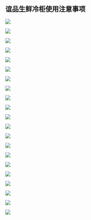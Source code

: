 ## 谊品生鲜冷柜使用注意事项

![](http://ring4uys0.hd-bkt.clouddn.com/common/谊品生鲜冷柜使用注意事项_00.png)

![](http://ring4uys0.hd-bkt.clouddn.com/common/谊品生鲜冷柜使用注意事项_01.png)

![](http://ring4uys0.hd-bkt.clouddn.com/common/谊品生鲜冷柜使用注意事项_02.png)

![](http://ring4uys0.hd-bkt.clouddn.com/common/谊品生鲜冷柜使用注意事项_03.png)

![](http://ring4uys0.hd-bkt.clouddn.com/common/谊品生鲜冷柜使用注意事项_04.png)

![](http://ring4uys0.hd-bkt.clouddn.com/common/谊品生鲜冷柜使用注意事项_05.png)

![](http://ring4uys0.hd-bkt.clouddn.com/common/谊品生鲜冷柜使用注意事项_06.png)

![](http://ring4uys0.hd-bkt.clouddn.com/common/谊品生鲜冷柜使用注意事项_07.png)

![](http://ring4uys0.hd-bkt.clouddn.com/common/谊品生鲜冷柜使用注意事项_08.png)

![](http://ring4uys0.hd-bkt.clouddn.com/common/谊品生鲜冷柜使用注意事项_09.png)

![](http://ring4uys0.hd-bkt.clouddn.com/common/谊品生鲜冷柜使用注意事项_10.png)

![](http://ring4uys0.hd-bkt.clouddn.com/common/谊品生鲜冷柜使用注意事项_11.png)

![](http://ring4uys0.hd-bkt.clouddn.com/common/谊品生鲜冷柜使用注意事项_12.png)

![](http://ring4uys0.hd-bkt.clouddn.com/common/谊品生鲜冷柜使用注意事项_13.png)

![](http://ring4uys0.hd-bkt.clouddn.com/common/谊品生鲜冷柜使用注意事项_14.png)

![](http://ring4uys0.hd-bkt.clouddn.com/common/谊品生鲜冷柜使用注意事项_15.png)

![](http://ring4uys0.hd-bkt.clouddn.com/common/谊品生鲜冷柜使用注意事项_16.png)

![](http://ring4uys0.hd-bkt.clouddn.com/common/谊品生鲜冷柜使用注意事项_17.png)

![](http://ring4uys0.hd-bkt.clouddn.com/common/谊品生鲜冷柜使用注意事项_18.png)

![](http://ring4uys0.hd-bkt.clouddn.com/common/谊品生鲜冷柜使用注意事项_19.png)

![](http://ring4uys0.hd-bkt.clouddn.com/common/谊品生鲜冷柜使用注意事项_20.png)
